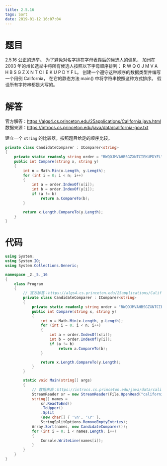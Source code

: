 ```yaml
---
title: 2.5.16
tags: Sort
date: 2019-01-12 16:07:04
---
```


# 题目

2.5.16
公正的选举。
为了避免对名字排在字母表靠后的候选人的偏见，
加州在 2003 年的州长选举中将所有候选人按照以下字母顺序排列：
R W Q O J M V A H B S G Z X N T C I E K U P D Y F L。
创建一个遵守这种顺序的数据类型并编写一个用例 California，
在它的静态方法 main() 中将字符串按照这种方式排序。
假设所有字符串都是大写的。

# 解答

官方解答：https://algs4.cs.princeton.edu/25applications/California.java.html
数据来源：https://introcs.cs.princeton.edu/java/data/california-gov.txt

建立一个 `string` 的比较器，按照题目给定的顺序比较。

```csharp
private class CandidateComparer : IComparer<string>
{
    private static readonly string order = "RWQOJMVAHBSGZXNTCIEKUPDYFL";
    public int Compare(string x, string y)
    {
        int n = Math.Min(x.Length, y.Length);
        for (int i = 0; i < n; i++)
        {
            int a = order.IndexOf(x[i]);
            int b = order.IndexOf(y[i]);
            if (a != b)
                return a.CompareTo(b);
        }

        return x.Length.CompareTo(y.Length);
    }
}
```

# 代码

```csharp
using System;
using System.IO;
using System.Collections.Generic;

namespace _2._5._16
{
    class Program
    {
        // 官方解答：https://algs4.cs.princeton.edu/25applications/California.java.html
        private class CandidateComparer : IComparer<string>
        {
            private static readonly string order = "RWQOJMVAHBSGZXNTCIEKUPDYFL";
            public int Compare(string x, string y)
            {
                int n = Math.Min(x.Length, y.Length);
                for (int i = 0; i < n; i++)
                {
                    int a = order.IndexOf(x[i]);
                    int b = order.IndexOf(y[i]);
                    if (a != b)
                        return a.CompareTo(b);
                }

                return x.Length.CompareTo(y.Length);
            }
        }

        static void Main(string[] args)
        {
            // 数据来源：https://introcs.cs.princeton.edu/java/data/california-gov.txt
            StreamReader sr = new StreamReader(File.OpenRead("california-gov.txt"));
            string[] names = 
                sr.ReadToEnd()
                .ToUpper()
                .Split
                (new char[] { '\n', '\r' }, 
                StringSplitOptions.RemoveEmptyEntries);
            Array.Sort(names, new CandidateComparer());
            for (int i = 0; i < names.Length; i++)
            {
                Console.WriteLine(names[i]);
            }
        }
    }
}
```
